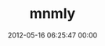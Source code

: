 ---
title: "mnmly"
date: 2012-05-16 06:25:47 00:00
permalink: /mnmly
twitter: "mnmly"
likes: [39,70,25,26]
id: 53
gravatar: "http://www.gravatar.com/avatar/56859b5bf64f2069365c96831fea9dac"
---